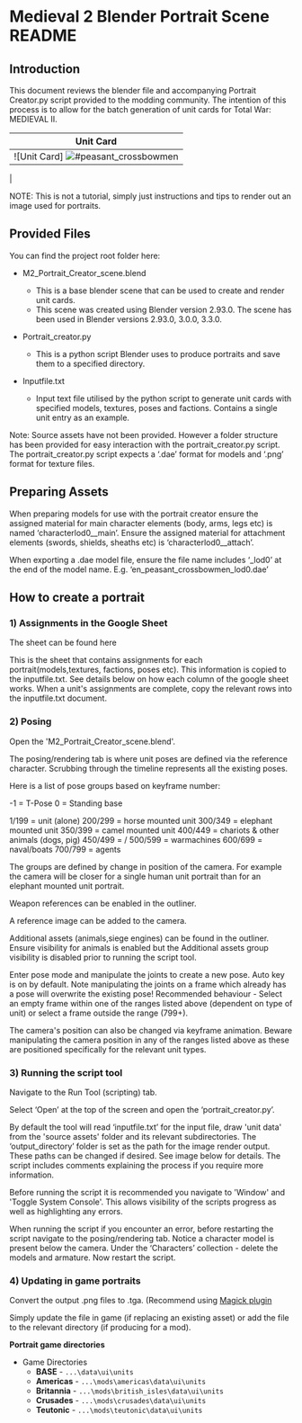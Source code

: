 
# Medieval 2 Blender Portrait Scene README

## Introduction

This document reviews the blender file and accompanying Portrait Creator.py script provided to the modding community.
The intention of this process is to allow for the batch generation of unit cards for Total War: MEDIEVAL II. 

|Unit Card|
|------|
|![Unit Card] ![#peasant_crossbowmen](https://user-images.githubusercontent.com/113598098/192801968-1f6cd209-e8c6-4666-8ef8-6b37e42711fa.png)
  |

NOTE: This is not a tutorial, simply just instructions and tips to render out an image used for portraits.

## Provided Files

You can find the project root folder here:

* M2_Portrait_Creator_scene.blend
   * This is a base blender scene that can be used to create and render unit cards.
   * This scene was created using Blender version 2.93.0. The scene has been used in Blender versions 2.93.0, 3.0.0, 3.3.0.


* Portrait_creator.py
    * This is a python script Blender uses to produce portraits and save them to a specified directory.


* Inputfile.txt
    * Input text file utilised by the python script to generate unit cards with specified models, textures, poses and factions. Contains a single unit entry as an example. 


Note: Source assets have not been provided. However a folder structure has been provided for easy interaction with the portrait_creator.py script. The portrait_creator.py script expects a ‘.dae’ format for models and ‘.png’ format for texture files.


## Preparing Assets

When preparing models for use with the portrait creator ensure the assigned material for main character elements (body, arms, legs etc) is named ‘characterlod0__main’. Ensure the assigned material for attachment elements (swords, shields, sheaths etc) is ‘characterlod0__attach’.

When exporting a .dae model file, ensure the file name includes ‘_lod0’ at the end of the model name. E.g. ‘en_peasant_crossbowmen_lod0.dae’

## How to create a portrait

### 1) Assignments in the Google Sheet

The sheet can be found here

This is the sheet that contains assignments for each portrait(models,textures, factions, poses etc). This information is copied to the inputfile.txt. See details below on how each column of the google sheet works. When a unit's assignments are complete, copy the relevant rows into the inputfile.txt document.


### 2) Posing

Open the 'M2_Portrait_Creator_scene.blend'.

The posing/rendering tab is where unit poses are defined via the reference character. Scrubbing through the timeline represents all the existing poses. 

Here is a list of pose groups based on keyframe number:

-1 = T-Pose
0 = Standing base

1/199 = unit (alone)
200/299 = horse mounted unit
300/349 = elephant mounted unit
350/399 = camel mounted unit
400/449 = chariots & other animals (dogs, pig)
450/499 = /
500/599 = warmachines
600/699 = naval/boats
700/799 = agents

The groups are defined by change in position of the camera. For example the camera will be closer for a single human unit portrait than for an elephant mounted unit portrait.


Weapon references can be enabled in the outliner.


A reference image can be added to the camera. 


Additional assets (animals,siege engines) can be found in the outliner. Ensure visibility for animals is enabled but the Additional assets group visibility is disabled prior to running the script tool. 


Enter pose mode and manipulate the joints to create a new pose. Auto key is on by default. Note manipulating the joints on a frame which already has a pose will overwrite the existing pose! Recommended behaviour - Select an empty frame within one of the ranges listed above (dependent on type of unit) or select a frame outside the range (799+).

The camera's position can also be changed via keyframe animation. Beware manipulating the camera position in any of the ranges listed above as these are positioned specifically for the relevant unit types.


### 3) Running the script tool

Navigate to the Run Tool (scripting) tab.

Select ‘Open’ at the top of the screen and open the ‘portrait_creator.py’.

By default the tool will read ‘inputfile.txt’ for the input file, draw 'unit data' from the 'source assets' folder and its relevant subdirectories. The ‘output_directory’ folder is set as the path for the image render output. These paths can be changed if desired. See image below for details. The script includes comments explaining the process if you require more information.

Before running the script it is recommended you navigate to 'Window' and 'Toggle System Console'. This allows visibility of the scripts progress as well as highlighting any errors.

When running the script if you encounter an error, before restarting the script navigate to the posing/rendering tab. Notice a character model is present below the camera. Under the ‘Characters’ collection - delete the models and armature. Now restart the script.


### 4) Updating in game portraits

Convert the output .png files to .tga. (Recommend using [Magick plugin](https://imagemagick.org/script/download.php)

Simply update the file in game (if replacing an existing asset) or add the file to the relevant directory (if producing for a mod).

**Portrait game directories**
  * Game Directories
    * **BASE** - `...\data\ui\units`
    * **Americas** - `...\mods\americas\data\ui\units`
    * **Britannia** - `...\mods\british_isles\data\ui\units`
    * **Crusades** - `...\mods\crusades\data\ui\units`
    * **Teutonic** - `...\mods\teutonic\data\ui\units`

  







